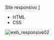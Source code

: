 Site responsivo ]
- HTML
- CSS

![web_responsive02](https://user-images.githubusercontent.com/20301001/183269934-d0ceb08c-dd3b-4c33-8e4b-5b0f9df192a6.png)
